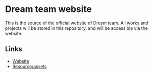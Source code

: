 # Dream team website

This is the source of the official website of Dream team. All works and projects will be stored in this repository, and will be accessible via the website.

## Links
- [Website](https://dt.bruxelles.dev/)
- [Resource/assets](https://assets.dt.bruxelles.dev/)